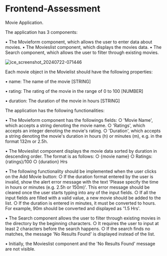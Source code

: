 # Frontend-Assessment

Movie Application.

The application has 3 components:

• The Movieform component, which allows the user to enter data about movies.
• The Movieslist component, which displays the movies data.
• The Search component, which allows the user to filter through existing movies.

![ice_screenshot_20240722-071446](https://github.com/user-attachments/assets/fb4cec2d-84a4-4363-9129-15806d2a71fd)

Each movie object in the Movielist should have the following properties:

• name: The name of the movie [STRING]

• rating: The rating of the movie in the range of 0 to 100 [NUMBER]

• duration: The duration of the movie in hours [STRING]

The application has the following functionalities:

• The Movieform component has the followings fields:
   ○ 'Movie Name', which accepts a string denoting the movie name.
   ○ 'Ratings', which accepts an integer denoting the movie's rating.
   ○ 'Duration', which accepts a string denoting the movie's duration in hours (h) or 
     minutes (m), e.g. in the format 132m or 2.5h.

• The Movieslist component displays the movie data sorted by duration in descending 
  order. The format is as follows:
   ○ {movie name}
   ○ Ratings: {ratings}/100
   ○ {duration} Hrs

• The following functionality should be implemented when the user clicks on the Add 
  Movie button:
   ○ If the duration format entered by the user is invalid, show the alert error message 
     with the text 'Please specify the time in hours or minutes (e.g. 2.5h or 150m)'. This 
     error message should be cleared once the user starts typing into any of the input 
     fields.
   ○ If all the input fields are filled with a valid value, a new movie should be added to 
     the list.
   ○ If the duration is entered in minutes, it must be converted to hours. For example, 
     90m should be converted and displayed as '1.5 Hrs'.

• The Search component allows the user to filter through existing movies in the directory 
  by the beginning characters.
   ○ It requires the user to input at least 2 characters before the search happens.
   ○ If the search finds no matches, the message 'No Results Found' is displayed instead 
     of the list.

• Initially, the Movieslist component and the 'No Results Found' message are not visible.
